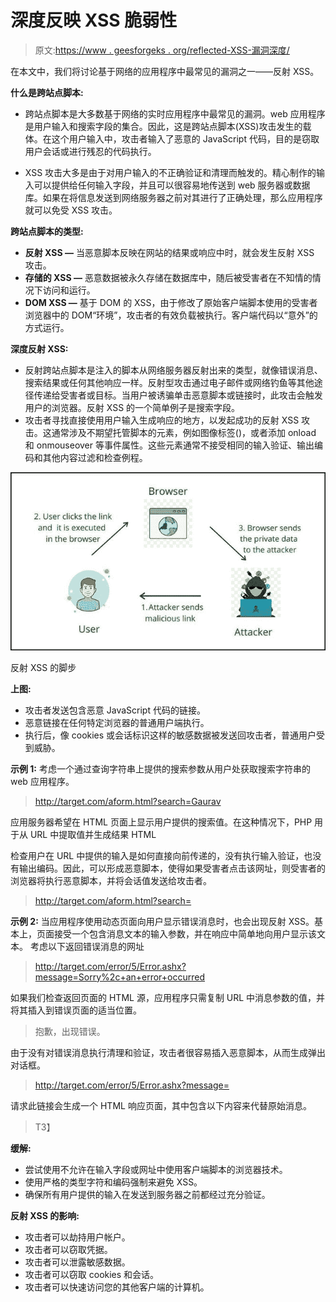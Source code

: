 # 深度反映 XSS 脆弱性

> 原文:[https://www . geesforgeks . org/reflected-XSS-漏洞深度/](https://www.geeksforgeeks.org/reflected-xss-vulnerability-in-depth/)

在本文中，我们将讨论基于网络的应用程序中最常见的漏洞之一——反射 XSS。

**什么是跨站点脚本:**

*   跨站点脚本是大多数基于网络的实时应用程序中最常见的漏洞。web 应用程序是用户输入和搜索字段的集合。因此，这是跨站点脚本(XSS)攻击发生的载体。在这个用户输入中，攻击者输入了恶意的 JavaScript 代码，目的是窃取用户会话或进行残忍的代码执行。

*   XSS 攻击大多是由于对用户输入的不正确验证和清理而触发的。精心制作的输入可以提供给任何输入字段，并且可以很容易地传送到 web 服务器或数据库。如果在将信息发送到网络服务器之前对其进行了正确处理，那么应用程序就可以免受 XSS 攻击。

**跨站点脚本的类型:**

*   **反射 XSS —** 当恶意脚本反映在网站的结果或响应中时，就会发生反射 XSS 攻击。
*   **存储的 XSS —** 恶意数据被永久存储在数据库中，随后被受害者在不知情的情况下访问和运行。
*   **DOM XSS —** 基于 DOM 的 XSS，由于修改了原始客户端脚本使用的受害者浏览器中的 DOM“环境”，攻击者的有效负载被执行。客户端代码以“意外”的方式运行。

**深度反射 XSS:**

*   反射跨站点脚本是注入的脚本从网络服务器反射出来的类型，就像错误消息、搜索结果或任何其他响应一样。反射型攻击通过电子邮件或网络钓鱼等其他途径传递给受害者或目标。当用户被诱骗单击恶意脚本或链接时，此攻击会触发用户的浏览器。反射 XSS 的一个简单例子是搜索字段。
*   攻击者寻找直接使用用户输入生成响应的地方，以发起成功的反射 XSS 攻击。这通常涉及不期望托管脚本的元素，例如图像标签()，或者添加 onload 和 onmouseover 等事件属性。这些元素通常不接受相同的输入验证、输出编码和其他内容过滤和检查例程。

![](img/60ce02c0763b855f53364e361e2378ad.png)

反射 XSS 的脚步

**上图:**

*   攻击者发送包含恶意 JavaScript 代码的链接。
*   恶意链接在任何特定浏览器的普通用户端执行。
*   执行后，像 cookies 或会话标识这样的敏感数据被发送回攻击者，普通用户受到威胁。

**示例 1:** 考虑一个通过查询字符串上提供的搜索参数从用户处获取搜索字符串的 web 应用程序。

> http://target.com/aform.html?search=Gaurav

应用服务器希望在 HTML 页面上显示用户提供的搜索值。在这种情况下，PHP 用于从 URL 中提取值并生成结果 HTML

检查用户在 URL 中提供的输入是如何直接向前传递的，没有执行输入验证，也没有输出编码。因此，可以形成恶意脚本，使得如果受害者点击该网址，则受害者的浏览器将执行恶意脚本，并将会话值发送给攻击者。

> http://target.com/aform.html?search=

**示例 2:** 当应用程序使用动态页面向用户显示错误消息时，也会出现反射 XSS。基本上，页面接受一个包含消息文本的输入参数，并在响应中简单地向用户显示该文本。
考虑以下返回错误消息的网址

> http://target.com/error/5/Error.ashx?message=Sorry%2c+an+error+occurred

如果我们检查返回页面的 HTML 源，应用程序只需复制 URL 中消息参数的值，并将其插入到错误页面的适当位置。

> 抱歉，出现错误。

由于没有对错误消息执行清理和验证，攻击者很容易插入恶意脚本，从而生成弹出对话框。

> http://target.com/error/5/Error.ashx?message=

请求此链接会生成一个 HTML 响应页面，其中包含以下内容来代替原始消息。

> T3】

**缓解:**

*   尝试使用不允许在输入字段或网址中使用客户端脚本的浏览器技术。
*   使用严格的类型字符和编码强制来避免 XSS。
*   确保所有用户提供的输入在发送到服务器之前都经过充分验证。

**反射 XSS 的影响:**

*   攻击者可以劫持用户帐户。
*   攻击者可以窃取凭据。
*   攻击者可以泄露敏感数据。
*   攻击者可以窃取 cookies 和会话。
*   攻击者可以快速访问您的其他客户端的计算机。